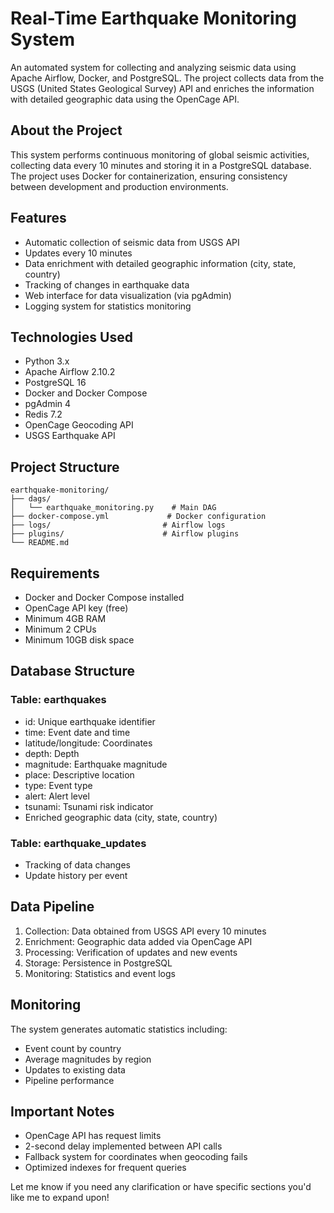 # Real-Time Earthquake Monitoring System

An automated system for collecting and analyzing seismic data using Apache Airflow, Docker, and PostgreSQL. The project collects data from the USGS (United States Geological Survey) API and enriches the information with detailed geographic data using the OpenCage API.

## About the Project

This system performs continuous monitoring of global seismic activities, collecting data every 10 minutes and storing it in a PostgreSQL database. The project uses Docker for containerization, ensuring consistency between development and production environments.

## Features

- Automatic collection of seismic data from USGS API
- Updates every 10 minutes
- Data enrichment with detailed geographic information (city, state, country)
- Tracking of changes in earthquake data
- Web interface for data visualization (via pgAdmin)
- Logging system for statistics monitoring

## Technologies Used

- Python 3.x
- Apache Airflow 2.10.2
- PostgreSQL 16
- Docker and Docker Compose
- pgAdmin 4
- Redis 7.2
- OpenCage Geocoding API
- USGS Earthquake API

## Project Structure

```
earthquake-monitoring/
├── dags/
│   └── earthquake_monitoring.py    # Main DAG
├── docker-compose.yml             # Docker configuration
├── logs/                         # Airflow logs
├── plugins/                      # Airflow plugins
└── README.md
```

## Requirements

- Docker and Docker Compose installed
- OpenCage API key (free)
- Minimum 4GB RAM
- Minimum 2 CPUs
- Minimum 10GB disk space

## Database Structure

### Table: earthquakes
- id: Unique earthquake identifier
- time: Event date and time
- latitude/longitude: Coordinates
- depth: Depth
- magnitude: Earthquake magnitude
- place: Descriptive location
- type: Event type
- alert: Alert level
- tsunami: Tsunami risk indicator
- Enriched geographic data (city, state, country)

### Table: earthquake_updates
- Tracking of data changes
- Update history per event

## Data Pipeline

1. Collection: Data obtained from USGS API every 10 minutes
2. Enrichment: Geographic data added via OpenCage API
3. Processing: Verification of updates and new events
4. Storage: Persistence in PostgreSQL
5. Monitoring: Statistics and event logs

## Monitoring

The system generates automatic statistics including:
- Event count by country
- Average magnitudes by region
- Updates to existing data
- Pipeline performance

## Important Notes

- OpenCage API has request limits
- 2-second delay implemented between API calls
- Fallback system for coordinates when geocoding fails
- Optimized indexes for frequent queries

Let me know if you need any clarification or have specific sections you'd like me to expand upon!
